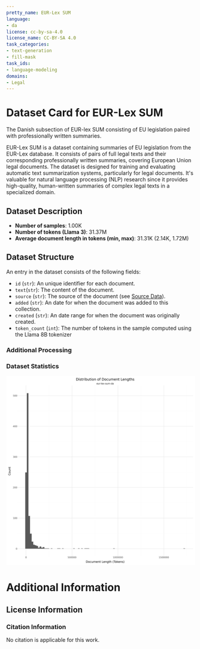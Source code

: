 ```yaml
---
pretty_name: EUR-Lex SUM
language:
- da
license: cc-by-sa-4.0
license_name: CC-BY-SA 4.0
task_categories:
- text-generation
- fill-mask
task_ids:
- language-modeling
domains:
- Legal
---
```


# Dataset Card for EUR-Lex SUM

<!-- START-SHORT DESCRIPTION -->
The Danish subsection of EUR-lex SUM consisting of EU legislation paired with professionally written summaries.
<!-- END-SHORT DESCRIPTION -->

EUR-Lex SUM is a dataset containing summaries of EU legislation from the EUR-Lex database. It consists of pairs of full legal texts and their corresponding professionally written summaries, covering European Union legal documents.
The dataset is designed for training and evaluating automatic text summarization systems, particularly for legal documents. It's valuable for natural language processing (NLP) research since it provides high-quality, human-written summaries of complex legal texts in a specialized domain.




## Dataset Description

<!-- START-DESC-STATS -->
- **Number of samples**: 1.00K
- **Number of tokens (Llama 3)**: 31.37M
- **Average document length in tokens (min, max)**: 31.31K (2.14K, 1.72M)
<!-- END-DESC-STATS -->


## Dataset Structure
An entry in the dataset consists of the following fields:

- `id` (`str`): An unique identifier for each document.
- `text`(`str`): The content of the document.
- `source` (`str`): The source of the document (see [Source Data](#source-data)).
- `added` (`str`): An date for when the document was added to this collection.
- `created` (`str`): An date range for when the document was originally created.
- `token_count` (`int`): The number of tokens in the sample computed using the Llama 8B tokenizer


### Additional Processing


### Dataset Statistics

<!-- START-DATASET PLOTS -->
<p align="center">
<img src="./images/dist_document_length.png" width="600" style="margin-right: 10px;" />
</p>
<!-- END-DATASET PLOTS -->


# Additional Information

## License Information


### Citation Information

No citation is applicable for this work.
